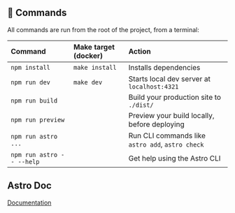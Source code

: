 ## 🧞 Commands

All commands are run from the root of the project, from a terminal:

| Command                   | Make target (docker)      | Action                                           |
| :------------------------ | :------------------------ | :----------------------------------------------- |
| `npm install`             | `make install`            | Installs dependencies                            |
| `npm run dev`             | `make dev`                | Starts local dev server at `localhost:4321`      |
| `npm run build`           |                           | Build your production site to `./dist/`          |
| `npm run preview`         |                           | Preview your build locally, before deploying     |
| `npm run astro ...`       |                           | Run CLI commands like `astro add`, `astro check` |
| `npm run astro -- --help` |                           | Get help using the Astro CLI                     |


## Astro Doc

[Documentation](https://docs.astro.build)
